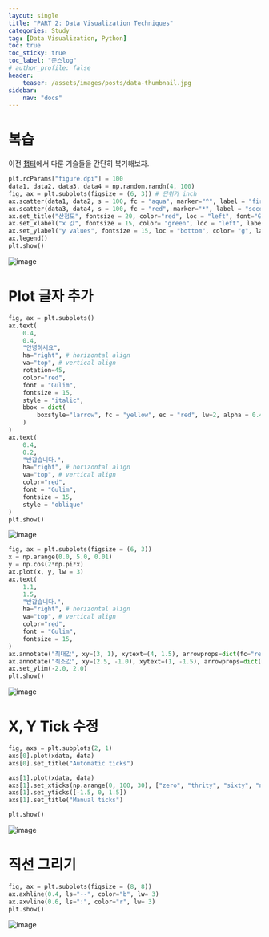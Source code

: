```yaml
---
layout: single
title: "PART 2: Data Visualization Techniques"
categories: Study
tag: [Data Visualization, Python]
toc: true
toc_sticky: true
toc_label: "쭌스log"
# author_profile: false
header:
    teaser: /assets/images/posts/data-thumbnail.jpg
sidebar:
    nav: "docs"
---
```


# 복습
이전 [챕터](https://hchoi256.github.io/study/ai-data-visualization/)에서 다룬 기술들을 간단히 복기해보자.

```python
plt.rcParams["figure.dpi"] = 100
data1, data2, data3, data4 = np.random.randn(4, 100)
fig, ax = plt.subplots(figsize = (6, 3)) # 단위가 inch
ax.scatter(data1, data2, s = 100, fc = "aqua", marker="^", label = "first datas")
ax.scatter(data3, data4, s = 100, fc = "red", marker="*", label = "second datas")
ax.set_title("산점도", fontsize = 20, color="red", loc = "left", font="Gulim")
ax.set_xlabel("x 값", fontsize = 15, color= "green", loc = "left", labelpad = 10, font="Gulim")
ax.set_ylabel("y values", fontsize = 15, loc = "bottom", color= "g", labelpad = 10)
ax.legend()
plt.show()
```

![image](https://user-images.githubusercontent.com/39285147/186143432-a53d3239-aadb-4935-b1f4-544530f49e63.png)

# Plot 글자 추가

```python
fig, ax = plt.subplots()
ax.text(
    0.4, 
    0.4,  
    "안녕하세요", 
    ha="right", # horizontal align 
    va="top", # vertical align
    rotation=45, 
    color="red",
    font = "Gulim",
    fontsize = 15,
    style = "italic",
    bbox = dict(
        boxstyle="larrow", fc = "yellow", ec = "red", lw=2, alpha = 0.4
    )
)
ax.text(
    0.4, 
    0.2,  
    "반갑습니다.", 
    ha="right", # horizontal align 
    va="top", # vertical align
    color="red",
    font = "Gulim",
    fontsize = 15,
    style = "oblique"
)
plt.show()
```

![image](https://user-images.githubusercontent.com/39285147/186147842-21051aa7-2376-4641-99ce-ca19abf4e595.png)


```python
fig, ax = plt.subplots(figsize = (6, 3))
x = np.arange(0.0, 5.0, 0.01)
y = np.cos(2*np.pi*x)
ax.plot(x, y, lw = 3)
ax.text(
    1.1, 
    1.5,  
    "반갑습니다.", 
    ha="right", # horizontal align 
    va="top", # vertical align
    color="red",
    font = "Gulim",
    fontsize = 15,
)
ax.annotate("최대값", xy=(3, 1), xytext=(4, 1.5), arrowprops=dict(fc="red", ec="blue"), font="Gulim")
ax.annotate("최소값", xy=(2.5, -1.0), xytext=(1, -1.5), arrowprops=dict(fc="red", ec="blue"), font="Gulim")
ax.set_ylim(-2.0, 2.0)
plt.show()
```

![image](https://user-images.githubusercontent.com/39285147/186148099-06f607f1-e924-4b9b-9462-1a140d059977.png)

# X, Y Tick 수정

```python
fig, axs = plt.subplots(2, 1)
axs[0].plot(xdata, data)
axs[0].set_title("Automatic ticks")

axs[1].plot(xdata, data)
axs[1].set_xticks(np.arange(0, 100, 30), ["zero", "thrity", "sixty", "ninety"])
axs[1].set_yticks([-1.5, 0, 1.5])
axs[1].set_title("Manual ticks")

plt.show()
```

![image](https://user-images.githubusercontent.com/39285147/186148329-8b00f0ea-7ae1-4ffb-b0e8-86facfd1f36a.png)

# 직선 그리기

```python
fig, ax = plt.subplots(figsize = (8, 8))
ax.axhline(0.4, ls="--", color="b", lw= 3)
ax.axvline(0.6, ls=":", color="r", lw= 3)
plt.show()
```

![image](https://user-images.githubusercontent.com/39285147/186148502-7f4b8023-790b-4091-92bb-1615c1ef54cd.png)